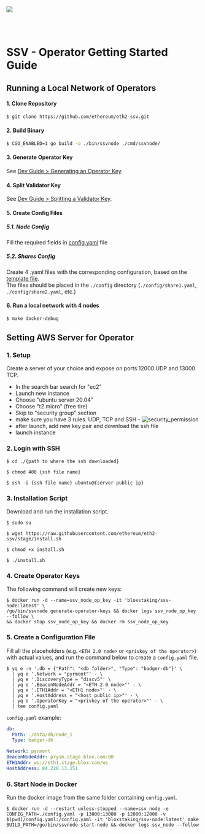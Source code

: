 [<img src="./resources/bloxstaking_header_image.png" >](https://www.bloxstaking.com/)

<br>
<br>

# SSV - Operator Getting Started Guide

## Running a Local Network of Operators

#### 1. Clone Repository

```bash
$ git clone https://github.com/ethereum/eth2-ssv.git
```

#### 2. Build Binary

```bash
$ CGO_ENABLED=1 go build -o ./bin/ssvnode ./cmd/ssvnode/
```

#### 3. Generate Operator Key

See [Dev Guide > Generating an Operator Key](./DEV_GUIDE.md#generating-an-operator-key).

#### 4. Split Validator Key

See [Dev Guide > Splitting a Validator Key](./DEV_GUIDE.md#splitting-a-validator-key).

#### 5. Create Config Files

  ##### 5.1. Node Config

  Fill the required fields in [config.yaml](../config/config.yaml) file

  ##### 5.2. Shares Config

  Create 4 .yaml files with the corresponding configuration, based on the [template file](../config/example_share.yaml). \
  The files should be placed in the `./config` directory (`./config/share1.yaml`, `./config/share2.yaml`, etc.)

#### 6. Run a local network with 4 nodes
```bash
$ make docker-debug 
```

## Setting AWS Server for Operator

### 1. Setup

Create a server of your choice and expose on ports 12000 UDP and 13000 TCP.
- In the search bar search for "ec2"
- Launch new instance
- Choose "ubuntu server 20.04"
- Choose "t2.micro" (free tire)
- Skip to "security group" section
- make sure you have 3 rules. UDP, TCP and SSH -
  ![security_permission](./resources/security_permission.png)
- after launch, add new key pair and download the ssh file
- launch instance

### 2. Login with SSH

```
$ cd ./{path to where the ssh downloaded}

$ chmod 400 {ssh file name}

$ ssh -i {ssh file name} ubuntu@{server public ip}
```

### 3. Installation Script

Download and run the installation script.

```
$ sudo su

$ wget https://raw.githubusercontent.com/ethereum/eth2-ssv/stage/install.sh

$ chmod +x install.sh

$ ./install.sh
```

### 4. Create Operator Keys

The following command will create new keys:
```
$ docker run -d --name=ssv_node_op_key -it 'bloxstaking/ssv-node:latest' \
/go/bin/ssvnode generate-operator-keys && docker logs ssv_node_op_key --follow \
&& docker stop ssv_node_op_key && docker rm ssv_node_op_key
```

### 5. Create a Configuration File

Fill all the placeholders (e.g. `<ETH 2.0 node>` or `<privkey of the operator>`) with actual values,
and run the command below to create a `config.yaml` file.

```
$ yq e -n '.db = {"Path": "<db folder>", "Type": "badger-db"}' \
  | yq e '.Network = "pyrmont"' - \
  | yq e '.DiscoveryType = "discv5"' \
  | yq e '.BeaconNodeAddr = "<ETH 2.0 node>"' - \
  | yq e '.ETH1Addr = "<ETH1 node>"' - \
  | yq e '.HostAddress = "<host public ip>"' - \
  | yq e '.OperatorKey = "<privkey of the operator>"' - \
  | tee config.yaml
```

`config.yaml` example:

```yaml
db:
  Path: ./data/db/node_1
  Type: badger-db

Network: pyrmont
BeaconNodeAddr: prysm.stage.blox.com:80
ETH1Addr: ws://eth1.stage.blox.com/ws
HostAddress: 84.220.13.151
```

### 6. Start Node in Docker

Run the docker image from the same folder containing `config.yaml`.
```
$ docker run -d --restart unless-stopped --name=ssv_node -e CONFIG_PATH=./config.yaml -p 13000:13000 -p 12000:12000 -v $(pwd)/config.yaml:/config.yaml -it 'bloxstaking/ssv-node:latest' make BUILD_PATH=/go/bin/ssvnode start-node && docker logs ssv_node --follow
```
